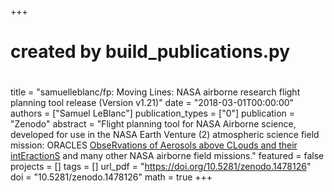 +++
#
# created by build_publications.py
#
title = "samuelleblanc/fp: Moving Lines: NASA airborne research flight planning tool release (Version v1.21)"
date = "2018-03-01T00:00:00"
authors = ["Samuel LeBlanc"]
publication_types = ["0"]
publication = "Zenodo"
abstract = "Flight planning tool for NASA Airborne science, developed for use in the NASA Earth Venture (2) atmospheric science field mission: ORACLES [ObseRvations of Aerosols above CLouds and their intEractionS](https://espo.nasa.gov/oracles) and many other NASA airborne field missions."
featured = false
projects = []
tags = []
url_pdf = "https://doi.org/10.5281/zenodo.1478126"
doi = "10.5281/zenodo.1478126"
math = true
+++
